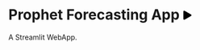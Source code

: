 # Prophet Forecasting App <a href="https://prophet-forecasting-app.onrender.com" target="_parent"><img src="images/play-button-arrowhead.png" style="width:18px" alt="Open On Render"/></a>

A Streamlit WebApp.